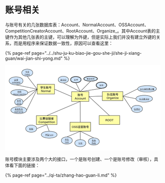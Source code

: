 # 账号相关

与账号有关的几张数据库表：Account、NormalAccount、OSSAccount、CompetitionCreatorAccount、RootAccount、Organize\_。其中Account表的主键作为其他几张表的主键，可以理解为外键，但是实际上我们并没有建立外键的关系，而是用程序来保证数据一致性，原因可以查看这里：

{% page-ref page="../../shu-ju-ku-biao-jie-gou-she-ji/she-ji-xiang-guan/wai-jian-shi-yong.md" %}

![&#x6570;&#x636E;&#x6A21;&#x578B;](../../.gitbook/assets/image%20%2825%29.png)

账号模块主要涉及两个大的接口，一个是账号创建、一个是账号修改（审核），具体看下面的链接：

{% page-ref page="../qi-ta/zhang-hao-guan-li.md" %}



